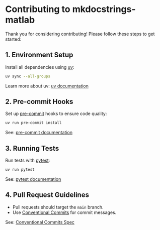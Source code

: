# Contributing to mkdocstrings-matlab

Thank you for considering contributing! Please follow these steps to get started:

## 1. Environment Setup

Install all dependencies using [uv](https://github.com/astral-sh/uv):

```sh
uv sync --all-groups
```

Learn more about uv: [uv documentation](https://github.com/astral-sh/uv)

## 2. Pre-commit Hooks

Set up [pre-commit](https://pre-commit.com/) hooks to ensure code quality:

```sh
uv run pre-commit install
```

See: [pre-commit documentation](https://pre-commit.com/)

## 3. Running Tests

Run tests with [pytest](https://docs.pytest.org/en/stable/):

```sh
uv run pytest
```

See: [pytest documentation](https://docs.pytest.org/en/stable/)

## 4. Pull Request Guidelines

- Pull requests should target the `main` branch.
- Use [Conventional Commits](https://www.conventionalcommits.org/en/v1.0.0/) for commit messages.

See: [Conventional Commits Spec](https://www.conventionalcommits.org/en/v1.0.0/)

